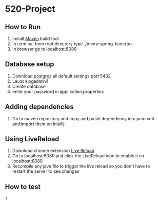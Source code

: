 # 520-Project

## How to Run
1. Install [Maven](https://maven.apache.org/download.cgi) build tool
2. In terminal from root directory type ./mvnw spring-boot:run
3. In  browser go to localhost:8080

## Database setup
1. Download [postgres](https://www.enterprisedb.com/downloads/postgres-postgresql-downloads#windows) all default settings port 5432
2. Launch pgadmin4
3. Create database <elenaDb>
4. enter your password in application.properties

## Adding dependencies
1. Go to maven repository and copy and paste dependency into pom.xml and import them on intellij

## Using LiveReload
1. Download chrome extension [Live Reload](https://chrome.google.com/webstore/detail/livereload/jnihajbhpnppcggbcgedagnkighmdlei)
2. Go to localhost:8080 and click the LiveReload icon to enable it on localhost:8080
3. Recompile any java file to trigger the live reload so you don't have to restart the server to see changes

## How to test
1
